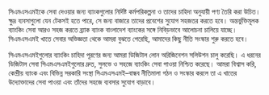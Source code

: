সিএমএসএমইকে সেবা দেওয়ার জন্য ব্যাংকগুলোর নির্দিষ্ট কর্মপরিকল্পনা ও তাদের চাহিদা অনুযায়ী পণ্য তৈরি করা উচিত। ক্ষুদ্র ব্যবসাগুলো যেন টেকসই হতে পারে, সে জন্য বাজারে তাদের প্রবেশের সুযোগ সহজতর করতে হবে। অন্তর্ভুক্তিমূলক ব্যাংকিং সেবা আরও সহজ করতে ব্র্যাক ব্যাংক বাংলাদেশ ব্যাংকের সঙ্গে নিবিড়ভাবে আলোচনা চালিয়ে যাচ্ছে। সিএমএসএমই খাতে সেবার অভিজ্ঞতা থেকে আমরা বুঝতে পেরেছি, আমাদের কিছু নীতি সংস্কার শুরু করতে হবে।

সিএমএসএমইগুলোর ব্যাংকিং চাহিদা পূরণের জন্য আমরা ডিজিটাল লোন অরিজিনেশন সলিউশন চালু করেছি। এ ধরনের ডিজিটাল সেবা সিএমএসএমইগুলোর দ্রুত, সুলভে ও সহজে ব্যাংকিং সেবা পাওয়া নিশ্চিত করেছে। আমরা বিশ্বাস করি, কেন্দ্রীয় ব্যাংক এবং বিভিন্ন সরকারি সংস্থা সিএমএসএমই–বান্ধব নীতিমালা গঠন ও সংস্কার করলে তা এ খাতের উদ্যোক্তাদের সেবা পাওয়া এবং তাঁদের সহজে ব্যবসার সুযোগ বাড়াবে।
